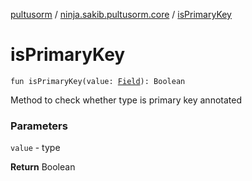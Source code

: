 [pultusorm](../index.md) / [ninja.sakib.pultusorm.core](index.md) / [isPrimaryKey](.)

# isPrimaryKey

`fun isPrimaryKey(value: `[`Field`](http://docs.oracle.com/javase/6/docs/api/java/lang/reflect/Field.html)`): Boolean`

Method to check whether type is primary key annotated

### Parameters

`value` - type

**Return**
Boolean

